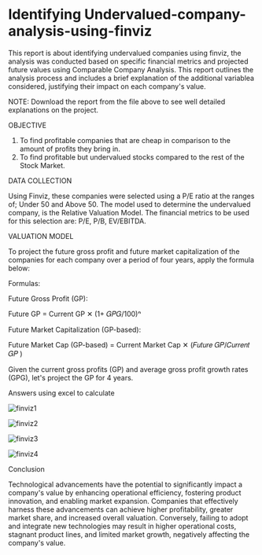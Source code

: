 # Identifying Undervalued-company-analysis-using-finviz

This report is about identifying undervalued companies using finviz, 
the analysis was conducted based on specific financial metrics and projected 
future values using Comparable Company Analysis. This report outlines the analysis 
process and includes a brief explanation of the additional variablea considered, 
justifying their impact on each company's value. 

NOTE: Download the report from the file above to see well detailed explanations on the project. 

OBJECTIVE

1. To find profitable companies that are cheap in comparison to the amount of profits they bring in.
2. To find profitable but undervalued stocks compared to the rest of the Stock Market.

DATA COLLECTION

Using Finviz, these companies were selected using a P/E ratio at the ranges of; Under 50 and
Above 50. The model used to determine the undervalued company, is the Relative Valuation
Model. The financial metrics to be used for this selection are: P/E, P/B, EV/EBITDA. 

VALUATION MODEL

To project the future gross profit and future market capitalization of the companies for each
company over a period of four years, apply the formula below:

Formulas:

Future Gross Profit (GP):

Future GP = Current GP ✕ (1+ 𝐺𝑃𝐺/100)ⁿ 

Future Market Capitalization (GP-based):

Future Market Cap (GP-based) = Current Market Cap ✕ (𝐹𝑢𝑡𝑢𝑟𝑒 𝐺𝑃/𝐶𝑢𝑟𝑟𝑒𝑛𝑡 𝐺𝑃 )

Given the current gross profits (GP) and average gross profit growth rates (GPG), let's project
the GP for 4 years.

Answers using excel to calculate

![finviz1](https://github.com/user-attachments/assets/9036545f-698d-4f68-bb83-d508bcaa967a)


![finviz2](https://github.com/user-attachments/assets/b54aa226-c0ad-449b-b7f6-606f4f0eb6f4)


![finviz3](https://github.com/user-attachments/assets/a043b839-647d-4508-980b-c93a3a4934b1)

![finviz4](https://github.com/user-attachments/assets/d7e71168-6866-4d46-8fc5-8791fc9dcf71)

Conclusion

Technological advancements have the potential to significantly impact a company's value by enhancing
operational efficiency, fostering product innovation, and enabling market expansion. Companies that
effectively harness these advancements can achieve higher profitability, greater market share, and
increased overall valuation. Conversely, failing to adopt and integrate new technologies may result in
higher operational costs, stagnant product lines, and limited market growth, negatively affecting the
company's value.
